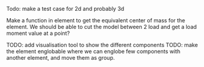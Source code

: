 Todo: 
make a test case for 2d and probably 3d

Make a function in element to get the equivalent center of mass for the element.
We should be able to cut the model between 2 load and get a load moment value at a point?

TODO: add visualisation tool to show the different components
TODO: make the element englobable where we can englobe few components with another element, and move them as group.